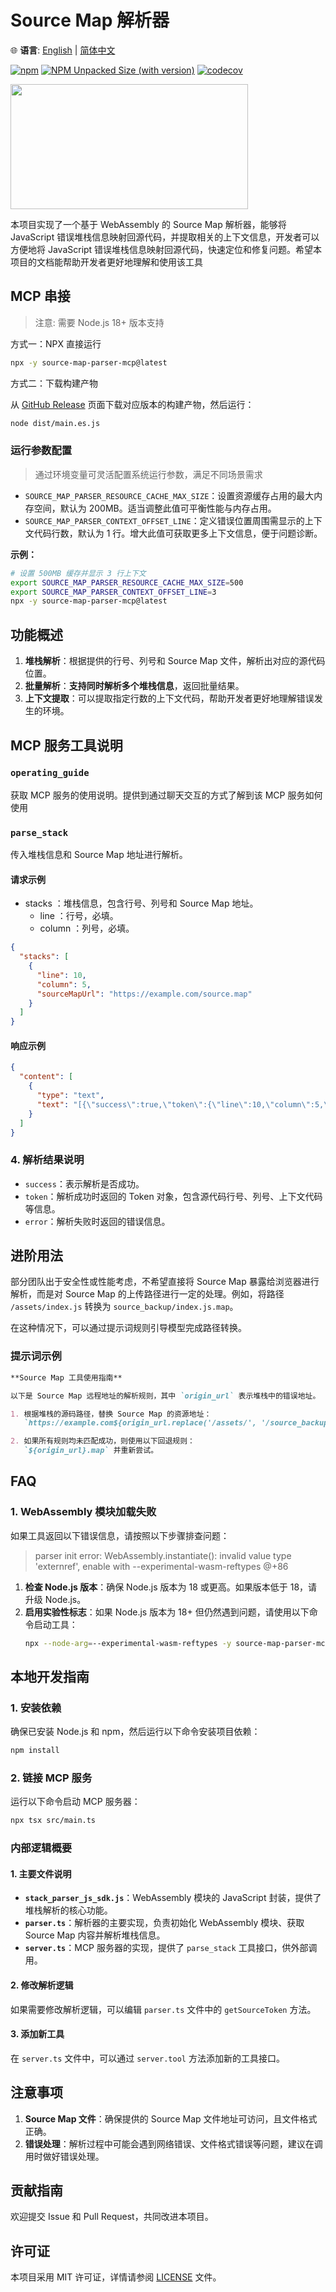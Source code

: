 # Source Map 解析器

🌐 **语言**: [English](README.md) | [简体中文](README.zh-CN.md)

[![npm](https://img.shields.io/npm/v/source-map-parser-mcp.svg)](https://www.npmjs.com/package/source-map-parser-mcp)
[![NPM Unpacked Size (with version)](https://img.shields.io/npm/unpacked-size/source-map-parser-mcp/latest?label=npm&color=brightgreen)](https://www.npmjs.com/package/source-map-parser-mcp)
[![codecov](https://codecov.io/gh/MasonChow/source-map-parser-mcp/graph/badge.svg?token=4Y7SS2A04Z)](https://codecov.io/gh/MasonChow/source-map-parser-mcp)

<a href="https://glama.ai/mcp/servers/@MasonChow/source-map-parser-mcp">
  <img width="380" height="200" src="https://glama.ai/mcp/servers/@MasonChow/source-map-parser-mcp/badge" />
</a>

本项目实现了一个基于 WebAssembly 的 Source Map 解析器，能够将 JavaScript 错误堆栈信息映射回源代码，并提取相关的上下文信息，开发者可以方便地将 JavaScript 错误堆栈信息映射回源代码，快速定位和修复问题。希望本项目的文档能帮助开发者更好地理解和使用该工具

## MCP 串接

> 注意: 需要 Node.js 18+ 版本支持

方式一：NPX 直接运行

```bash
npx -y source-map-parser-mcp@latest
```

方式二：下载构建产物

从 [GitHub Release](https://github.com/MasonChow/source-map-parser-mcp/releases) 页面下载对应版本的构建产物，然后运行：

```bash
node dist/main.es.js
```

### 运行参数配置

> 通过环境变量可灵活配置系统运行参数，满足不同场景需求

- `SOURCE_MAP_PARSER_RESOURCE_CACHE_MAX_SIZE`：设置资源缓存占用的最大内存空间，默认为 200MB。适当调整此值可平衡性能与内存占用。
- `SOURCE_MAP_PARSER_CONTEXT_OFFSET_LINE`：定义错误位置周围需显示的上下文代码行数，默认为 1 行。增大此值可获取更多上下文信息，便于问题诊断。

**示例：**

```bash
# 设置 500MB 缓存并显示 3 行上下文
export SOURCE_MAP_PARSER_RESOURCE_CACHE_MAX_SIZE=500
export SOURCE_MAP_PARSER_CONTEXT_OFFSET_LINE=3
npx -y source-map-parser-mcp@latest
```

## 功能概述

1. **堆栈解析**：根据提供的行号、列号和 Source Map 文件，解析出对应的源代码位置。
2. **批量解析**：**支持同时解析多个堆栈信息**，返回批量结果。
3. **上下文提取**：可以提取指定行数的上下文代码，帮助开发者更好地理解错误发生的环境。

## MCP 服务工具说明

### `operating_guide`

获取 MCP 服务的使用说明。提供到通过聊天交互的方式了解到该 MCP 服务如何使用

### `parse_stack`

传入堆栈信息和 Source Map 地址进行解析。

#### 请求示例

- stacks ：堆栈信息，包含行号、列号和 Source Map 地址。
  - line ：行号，必填。
  - column ：列号，必填。

```json
{
  "stacks": [
    {
      "line": 10,
      "column": 5,
      "sourceMapUrl": "https://example.com/source.map"
    }
  ]
}
```

#### 响应示例

```json
{
  "content": [
    {
      "type": "text",
      "text": "[{\"success\":true,\"token\":{\"line\":10,\"column\":5,\"sourceCode\":[{\"line\":8,\"isStackLine\":false,\"raw\":\"function foo() {\"},{\"line\":9,\"isStackLine\":false,\"raw\":\"  console.log('bar');\"},{\"line\":10,\"isStackLine\":true,\"raw\":\"  throw new Error('test');\"},{\"line\":11,\"isStackLine\":false,\"raw\":\"}\"}],\"src\":\"index.js\"}}]"
    }
  ]
}
```

### 4. 解析结果说明

- `success`：表示解析是否成功。
- `token`：解析成功时返回的 Token 对象，包含源代码行号、列号、上下文代码等信息。
- `error`：解析失败时返回的错误信息。

## 进阶用法

部分团队出于安全性或性能考虑，不希望直接将 Source Map 暴露给浏览器进行解析，而是对 Source Map 的上传路径进行一定的处理。例如，将路径 `/assets/index.js` 转换为 `source_backup/index.js.map`。

在这种情况下，可以通过提示词规则引导模型完成路径转换。

### 提示词示例

```markdown
**Source Map 工具使用指南**

以下是 Source Map 远程地址的解析规则，其中 `origin_url` 表示堆栈中的错误地址。

1. 根据堆栈的源码路径，替换 Source Map 的资源地址：
   `https://example.com${origin_url.replace('/assets/', '/source_backup/')}.map`

2. 如果所有规则均未匹配成功，则使用以下回退规则：
   `${origin_url}.map` 并重新尝试。
```

## FAQ

### 1. WebAssembly 模块加载失败

如果工具返回以下错误信息，请按照以下步骤排查问题：

> parser init error: WebAssembly.instantiate(): invalid value type 'externref', enable with --experimental-wasm-reftypes @+86

1. **检查 Node.js 版本**：确保 Node.js 版本为 18 或更高。如果版本低于 18，请升级 Node.js。
2. **启用实验性标志**：如果 Node.js 版本为 18+ 但仍然遇到问题，请使用以下命令启动工具：
   ```bash
   npx --node-arg=--experimental-wasm-reftypes -y source-map-parser-mcp@latest
   ```

## 本地开发指南

### 1. 安装依赖

确保已安装 Node.js 和 npm，然后运行以下命令安装项目依赖：

```bash
npm install
```

### 2. 链接 MCP 服务

运行以下命令启动 MCP 服务器：

```bash
npx tsx src/main.ts
```

### 内部逻辑概要

#### 1. 主要文件说明

- **`stack_parser_js_sdk.js`**：WebAssembly 模块的 JavaScript 封装，提供了堆栈解析的核心功能。
- **`parser.ts`**：解析器的主要实现，负责初始化 WebAssembly 模块、获取 Source Map 内容并解析堆栈信息。
- **`server.ts`**：MCP 服务器的实现，提供了 `parse_stack` 工具接口，供外部调用。

#### 2. 修改解析逻辑

如果需要修改解析逻辑，可以编辑 `parser.ts` 文件中的 `getSourceToken` 方法。

#### 3. 添加新工具

在 `server.ts` 文件中，可以通过 `server.tool` 方法添加新的工具接口。

## 注意事项

1. **Source Map 文件**：确保提供的 Source Map 文件地址可访问，且文件格式正确。
2. **错误处理**：解析过程中可能会遇到网络错误、文件格式错误等问题，建议在调用时做好错误处理。

## 贡献指南

欢迎提交 Issue 和 Pull Request，共同改进本项目。

## 许可证

本项目采用 MIT 许可证，详情请参阅 [LICENSE](LICENSE) 文件。
